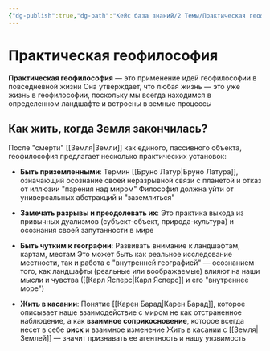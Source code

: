 ```yaml
---
{"dg-publish":true,"dg-path":"Кейс база знаний/2 Темы/Практическая геофилософия","permalink":"/kejs-baza-znanij/2-temy/prakticheskaya-geofilosofiya/"}
---
```



# Практическая геофилософия

**Практическая геофилософия** — это применение идей геофилософии в повседневной жизни Она утверждает, что любая жизнь — это уже жизнь в геофилософии, поскольку мы всегда находимся в определенном ландшафте и встроены в земные процессы 

## Как жить, когда Земля закончилась?
После "смерти" [[Земля\|Земли]] как единого, пассивного объекта, геофилософия предлагает несколько практических установок:

- **Быть приземленными**: Термин [[Бруно Латур\|Бруно Латура]], означающий осознание своей неразрывной связи с планетой и отказ от иллюзии "парения над миром"  Философия должна уйти от универсальных абстракций и "заземлиться" 

- **Замечать разрывы и преодолевать их**: Это практика выхода из привычных дуализмов (субъект-объект, природа-культура) и осознания своей запутанности в мире 

- **Быть чутким к географии**: Развивать внимание к ландшафтам, картам, местам  Это может быть как реальное исследование местности, так и работа с "внутренней географией" — осознанием того, как ландшафты (реальные или воображаемые) влияют на наши мысли и чувства ([[Карл Ясперс\|Карл Ясперс]] и его "внутреннее море") 

- **Жить в касании**: Понятие [[Карен Барад\|Карен Барад]], которое описывает наше взаимодействие с миром не как отстраненное наблюдение, а как **взаимное соприкосновение**, которое всегда несет в себе **риск** и взаимное изменение  Жить в касании с [[Земля\|Землей]] — значит признавать ее агентность и нашу уязвимость 


